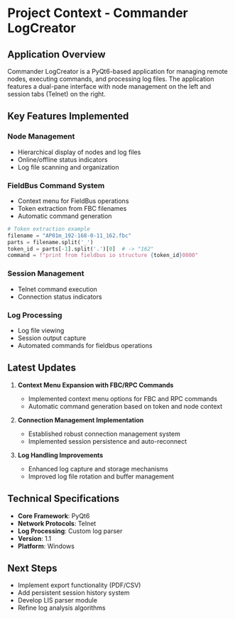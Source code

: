 # Project Context - Commander LogCreator

## Application Overview
Commander LogCreator is a PyQt6-based application for managing remote nodes, executing commands, and processing log files. The application features a dual-pane interface with node management on the left and session tabs (Telnet) on the right.

## Key Features Implemented
### Node Management
- Hierarchical display of nodes and log files
- Online/offline status indicators
- Log file scanning and organization

### FieldBus Command System
- Context menu for FieldBus operations
- Token extraction from FBC filenames
- Automatic command generation
```python
# Token extraction example
filename = "AP01m_192-168-0-11_162.fbc"
parts = filename.split('_')
token_id = parts[-1].split('.')[0]  # -> "162"
command = f"print from fieldbus io structure {token_id}0000"
```

### Session Management
- Telnet command execution
- Connection status indicators

### Log Processing
- Log file viewing
- Session output capture
- Automated commands for fieldbus operations

## Latest Updates
1. **Context Menu Expansion with FBC/RPC Commands**
   - Implemented context menu options for FBC and RPC commands
   - Automatic command generation based on token and node context

2. **Connection Management Implementation**
   - Established robust connection management system
   - Implemented session persistence and auto-reconnect

3. **Log Handling Improvements**
   - Enhanced log capture and storage mechanisms
   - Improved log file rotation and buffer management

## Technical Specifications
- **Core Framework**: PyQt6
- **Network Protocols**: Telnet
- **Log Processing**: Custom log parser
- **Version**: 1.1
- **Platform**: Windows

## Next Steps
- Implement export functionality (PDF/CSV)
- Add persistent session history system
- Develop LIS parser module
- Refine log analysis algorithms